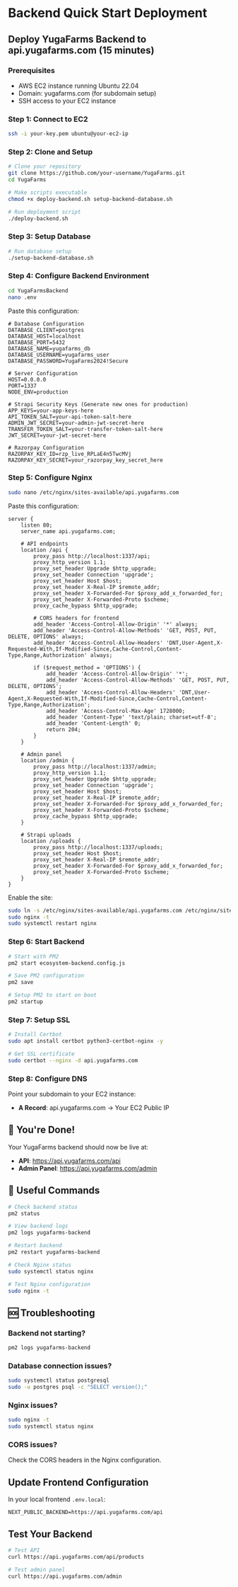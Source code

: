# Backend Quick Start Deployment
## Deploy YugaFarms Backend to api.yugafarms.com (15 minutes)

### Prerequisites
- AWS EC2 instance running Ubuntu 22.04
- Domain: yugafarms.com (for subdomain setup)
- SSH access to your EC2 instance

### Step 1: Connect to EC2
```bash
ssh -i your-key.pem ubuntu@your-ec2-ip
```

### Step 2: Clone and Setup
```bash
# Clone your repository
git clone https://github.com/your-username/YugaFarms.git
cd YugaFarms

# Make scripts executable
chmod +x deploy-backend.sh setup-backend-database.sh

# Run deployment script
./deploy-backend.sh
```

### Step 3: Setup Database
```bash
# Run database setup
./setup-backend-database.sh
```

### Step 4: Configure Backend Environment
```bash
cd YugaFarmsBackend
nano .env
```

Paste this configuration:
```env
# Database Configuration
DATABASE_CLIENT=postgres
DATABASE_HOST=localhost
DATABASE_PORT=5432
DATABASE_NAME=yugafarms_db
DATABASE_USERNAME=yugafarms_user
DATABASE_PASSWORD=YugaFarms2024!Secure

# Server Configuration
HOST=0.0.0.0
PORT=1337
NODE_ENV=production

# Strapi Security Keys (Generate new ones for production)
APP_KEYS=your-app-keys-here
API_TOKEN_SALT=your-api-token-salt-here
ADMIN_JWT_SECRET=your-admin-jwt-secret-here
TRANSFER_TOKEN_SALT=your-transfer-token-salt-here
JWT_SECRET=your-jwt-secret-here

# Razorpay Configuration
RAZORPAY_KEY_ID=rzp_live_RPLaE4n5TwcMVj
RAZORPAY_KEY_SECRET=your_razorpay_key_secret_here
```

### Step 5: Configure Nginx
```bash
sudo nano /etc/nginx/sites-available/api.yugafarms.com
```

Paste this configuration:
```nginx
server {
    listen 80;
    server_name api.yugafarms.com;

    # API endpoints
    location /api {
        proxy_pass http://localhost:1337/api;
        proxy_http_version 1.1;
        proxy_set_header Upgrade $http_upgrade;
        proxy_set_header Connection 'upgrade';
        proxy_set_header Host $host;
        proxy_set_header X-Real-IP $remote_addr;
        proxy_set_header X-Forwarded-For $proxy_add_x_forwarded_for;
        proxy_set_header X-Forwarded-Proto $scheme;
        proxy_cache_bypass $http_upgrade;
        
        # CORS headers for frontend
        add_header 'Access-Control-Allow-Origin' '*' always;
        add_header 'Access-Control-Allow-Methods' 'GET, POST, PUT, DELETE, OPTIONS' always;
        add_header 'Access-Control-Allow-Headers' 'DNT,User-Agent,X-Requested-With,If-Modified-Since,Cache-Control,Content-Type,Range,Authorization' always;
        
        if ($request_method = 'OPTIONS') {
            add_header 'Access-Control-Allow-Origin' '*';
            add_header 'Access-Control-Allow-Methods' 'GET, POST, PUT, DELETE, OPTIONS';
            add_header 'Access-Control-Allow-Headers' 'DNT,User-Agent,X-Requested-With,If-Modified-Since,Cache-Control,Content-Type,Range,Authorization';
            add_header 'Access-Control-Max-Age' 1728000;
            add_header 'Content-Type' 'text/plain; charset=utf-8';
            add_header 'Content-Length' 0;
            return 204;
        }
    }

    # Admin panel
    location /admin {
        proxy_pass http://localhost:1337/admin;
        proxy_http_version 1.1;
        proxy_set_header Upgrade $http_upgrade;
        proxy_set_header Connection 'upgrade';
        proxy_set_header Host $host;
        proxy_set_header X-Real-IP $remote_addr;
        proxy_set_header X-Forwarded-For $proxy_add_x_forwarded_for;
        proxy_set_header X-Forwarded-Proto $scheme;
        proxy_cache_bypass $http_upgrade;
    }

    # Strapi uploads
    location /uploads {
        proxy_pass http://localhost:1337/uploads;
        proxy_set_header Host $host;
        proxy_set_header X-Real-IP $remote_addr;
        proxy_set_header X-Forwarded-For $proxy_add_x_forwarded_for;
        proxy_set_header X-Forwarded-Proto $scheme;
    }
}
```

Enable the site:
```bash
sudo ln -s /etc/nginx/sites-available/api.yugafarms.com /etc/nginx/sites-enabled/
sudo nginx -t
sudo systemctl restart nginx
```

### Step 6: Start Backend
```bash
# Start with PM2
pm2 start ecosystem-backend.config.js

# Save PM2 configuration
pm2 save

# Setup PM2 to start on boot
pm2 startup
```

### Step 7: Setup SSL
```bash
# Install Certbot
sudo apt install certbot python3-certbot-nginx -y

# Get SSL certificate
sudo certbot --nginx -d api.yugafarms.com
```

### Step 8: Configure DNS
Point your subdomain to your EC2 instance:
- **A Record**: api.yugafarms.com → Your EC2 Public IP

## 🎉 You're Done!

Your YugaFarms backend should now be live at:
- **API**: https://api.yugafarms.com/api
- **Admin Panel**: https://api.yugafarms.com/admin

## 🔧 Useful Commands

```bash
# Check backend status
pm2 status

# View backend logs
pm2 logs yugafarms-backend

# Restart backend
pm2 restart yugafarms-backend

# Check Nginx status
sudo systemctl status nginx

# Test Nginx configuration
sudo nginx -t
```

## 🆘 Troubleshooting

### Backend not starting?
```bash
pm2 logs yugafarms-backend
```

### Database connection issues?
```bash
sudo systemctl status postgresql
sudo -u postgres psql -c "SELECT version();"
```

### Nginx issues?
```bash
sudo nginx -t
sudo systemctl status nginx
```

### CORS issues?
Check the CORS headers in the Nginx configuration.

## Update Frontend Configuration

In your local frontend `.env.local`:
```env
NEXT_PUBLIC_BACKEND=https://api.yugafarms.com/api
```

## Test Your Backend

```bash
# Test API
curl https://api.yugafarms.com/api/products

# Test admin panel
curl https://api.yugafarms.com/admin
```
